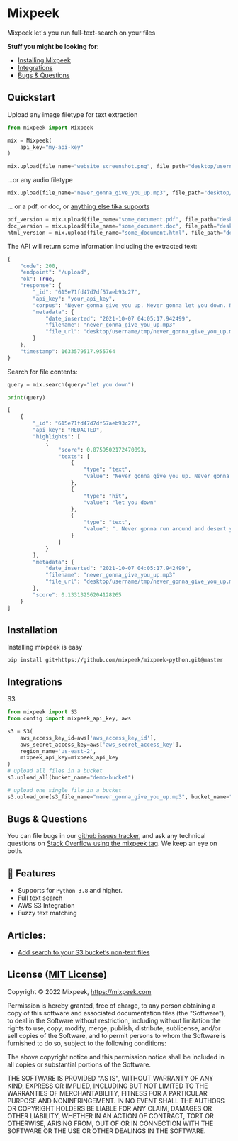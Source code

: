 # Mixpeek

Mixpeek let's you run full-text-search on your files

**Stuff you might be looking for**:
 - [Installing Mixpeek](https://github.com/mixpeek/mixpeek-python#installation)
 - [Integrations](https://github.com/mixpeek/mixpeek-python#integrations)
 - [Bugs & Questions](https://github.com/mixpeek/mixpeek-python#bugs-&-questions)


## Quickstart

Upload any image filetype for text extraction

```python
from mixpeek import Mixpeek

mix = Mixpeek(
    api_key="my-api-key"
)

mix.upload(file_name="website_screenshot.png", file_path="desktop/username/tmp/website_screenshot.png")
```

...or any audio filetype

```python
mix.upload(file_name="never_gonna_give_you_up.mp3", file_path="desktop/username/tmp/never_gonna_give_you_up.mp3")
```

... or a pdf, or doc, or [anything else tika supports](https://tika.apache.org/0.9/formats.html)

```python
pdf_version = mix.upload(file_name="some_document.pdf", file_path="desktop/username/tmp/some_document.pdf")
doc_version = mix.upload(file_name="some_document.doc", file_path="desktop/username/tmp/some_document.doc")
html_version = mix.upload(file_name="some_document.html", file_path="desktop/username/tmp/some_document.html")
```

The API will return some information including the extracted text:

```python
{
    "code": 200,
    "endpoint": "/upload",
    "ok": True,
    "response": {
        "_id": "615e71fd47d7df57aeb93c27",
        "api_key": "your_api_key",
        "corpus": "Never gonna give you up. Never gonna let you down. Never gonna run around and desert you.",
        "metadata": {
            "date_inserted": "2021-10-07 04:05:17.942499",
            "filename": "never_gonna_give_you_up.mp3"
            "file_url": "desktop/username/tmp/never_gonna_give_you_up.mp3"
        }
    },
    "timestamp": 1633579517.955764
}
```

Search for file contents:

```python
query = mix.search(query="let you down")

print(query)

[
    {
        "_id": "615e71fd47d7df57aeb93c27",
        "api_key": "REDACTED",
        "highlights": [
            {
                "score": 0.8759502172470093,
                "texts": [
                    {
                        "type": "text",
                        "value": "Never gonna give you up. Never gonna "
                    },
                    {
                        "type": "hit",
                        "value": "let you down"
                    },
                    {
                        "type": "text",
                        "value": ". Never gonna run around and desert you."
                    }
                ]
            }
        ],
        "metadata": {
            "date_inserted": "2021-10-07 04:05:17.942499",
            "filename": "never_gonna_give_you_up.mp3"
            "file_url": "desktop/username/tmp/never_gonna_give_you_up.mp3"            
        },
        "score": 0.13313256204128265
    }
]

```


## Installation

Installing mixpeek is easy

```shell
pip install git+https://github.com/mixpeek/mixpeek-python.git@master
```


## Integrations


S3

```python
from mixpeek import S3
from config import mixpeek_api_key, aws

s3 = S3(
    aws_access_key_id=aws['aws_access_key_id'],
    aws_secret_access_key=aws['aws_secret_access_key'],
    region_name='us-east-2',
    mixpeek_api_key=mixpeek_api_key
)
# upload all files in a bucket
s3.upload_all(bucket_name="demo-bucket")

# upload one single file in a bucket
s3.upload_one(s3_file_name="never_gonna_give_you_up.mp3", bucket_name="demo-bucket")
```


## Bugs & Questions

You can file bugs in our [github issues tracker](https://github.com/mixpeek/mixpeek-python/issues),
and ask any technical questions on
[Stack Overflow using the mixpeek tag](http://stackoverflow.com/questions/ask?tags=mixpeek).
We keep an eye on both.


## 🚀 Features

- Supports for `Python 3.8` and higher.
- Full text search
- AWS S3 Integration
- Fuzzy text matching


## Articles:

- [Add search to your S3 bucket’s non-text files](https://medium.com/@mixpeek/add-search-to-your-s3-buckets-non-text-files-9a676452b4fd)


## License ([MIT License](http://opensource.org/licenses/mit-license.php))

Copyright © 2022 Mixpeek, https://mixpeek.com

Permission is hereby granted, free of charge, to any person obtaining
a copy of this software and associated documentation files (the
"Software"), to deal in the Software without restriction, including
without limitation the rights to use, copy, modify, merge, publish,
distribute, sublicense, and/or sell copies of the Software, and to
permit persons to whom the Software is furnished to do so, subject to
the following conditions:

The above copyright notice and this permission notice shall be
included in all copies or substantial portions of the Software.

THE SOFTWARE IS PROVIDED "AS IS", WITHOUT WARRANTY OF ANY KIND,
EXPRESS OR IMPLIED, INCLUDING BUT NOT LIMITED TO THE WARRANTIES OF
MERCHANTABILITY, FITNESS FOR A PARTICULAR PURPOSE AND
NONINFRINGEMENT. IN NO EVENT SHALL THE AUTHORS OR COPYRIGHT HOLDERS BE
LIABLE FOR ANY CLAIM, DAMAGES OR OTHER LIABILITY, WHETHER IN AN ACTION
OF CONTRACT, TORT OR OTHERWISE, ARISING FROM, OUT OF OR IN CONNECTION
WITH THE SOFTWARE OR THE USE OR OTHER DEALINGS IN THE SOFTWARE.
